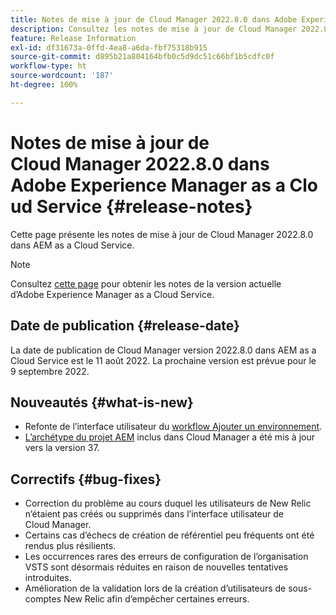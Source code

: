 ```yaml
---
title: Notes de mise à jour de Cloud Manager 2022.8.0 dans Adobe Experience Manager as a Cloud Service
description: Consultez les notes de mise à jour de Cloud Manager 2022.8.0 dans AEM as a Cloud Service.
feature: Release Information
exl-id: df31673a-0ffd-4ea8-a6da-fbf75318b915
source-git-commit: d895b21a804164bfb0c5d9dc51c66bf1b5cdfc0f
workflow-type: ht
source-wordcount: '187'
ht-degree: 100%

---
```


# Notes de mise à jour de Cloud Manager 2022.8.0 dans Adobe Experience Manager as a Cloud Service {#release-notes}

Cette page présente les notes de mise à jour de Cloud Manager 2022.8.0 dans AEM as a Cloud Service.

>[!NOTE]
>
>Consultez [cette page](/help/release-notes/release-notes-cloud/release-notes-current.md) pour obtenir les notes de la version actuelle d’Adobe Experience Manager as a Cloud Service.

## Date de publication {#release-date}

La date de publication de Cloud Manager version 2022.8.0 dans AEM as a Cloud Service est le 11 août 2022. La prochaine version est prévue pour le 9 septembre 2022.

## Nouveautés {#what-is-new}

* Refonte de l’interface utilisateur du [workflow Ajouter un environnement](/help/implementing/cloud-manager/manage-environments.md).
* [L’archétype du projet AEM](https://experienceleague.adobe.com/docs/experience-manager-core-components/using/developing/archetype/overview.html?lang=fr) inclus dans Cloud Manager a été mis à jour vers la version 37.

## Correctifs {#bug-fixes}

* Correction du problème au cours duquel les utilisateurs de New Relic n’étaient pas créés ou supprimés dans l’interface utilisateur de Cloud Manager.
* Certains cas d’échecs de création de référentiel peu fréquents ont été rendus plus résilients.
* Les occurrences rares des erreurs de configuration de l’organisation VSTS sont désormais réduites en raison de nouvelles tentatives introduites.
* Amélioration de la validation lors de la création d’utilisateurs de sous-comptes New Relic afin d’empêcher certaines erreurs.
